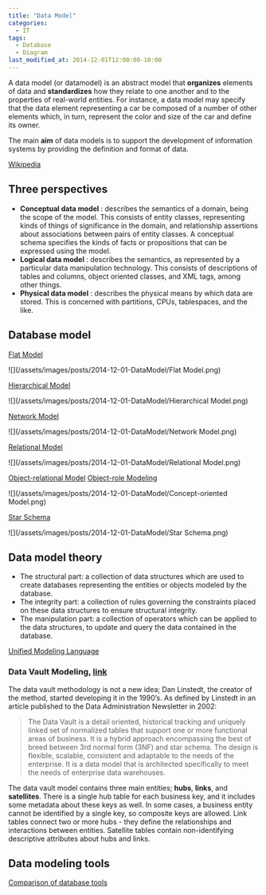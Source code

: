 ```yaml
---
title: "Data Model"
categories:
  - IT
tags:
  - Database
  - Diagram
last_modified_at: 2014-12-01T12:00:00-10:00
---
```


A data model (or datamodel) is an abstract model that **organizes** elements of data and **standardizes** how they relate to one another and to the properties of real-world entities. For instance, a data model may specify that the data element representing a car be composed of a number of other elements which, in turn, represent the color and size of the car and define its owner.

The main **aim** of data models is to support the development of information systems by providing the definition and format of data.

[Wikipedia](https://en.wikipedia.org/wiki/Data_model)

## Three perspectives

- **Conceptual data model** : describes the semantics of a domain, being the scope of the model. This consists of entity classes, representing kinds of things of significance in the domain, and relationship assertions about associations between pairs of entity classes. A conceptual schema specifies the kinds of facts or propositions that can be expressed using the model.
- **Logical data model** : describes the semantics, as represented by a particular data manipulation technology. This consists of descriptions of tables and columns, object oriented classes, and XML tags, among other things.
- **Physical data model** : describes the physical means by which data are stored. This is concerned with partitions, CPUs, tablespaces, and the like.

## Database model

[Flat Model](https://en.wikipedia.org/wiki/Flat-file_database)

![](/assets/images/posts/2014-12-01-DataModel/Flat Model.png)

[Hierarchical Model](https://en.wikipedia.org/wiki/Hierarchical_database_model)

![](/assets/images/posts/2014-12-01-DataModel/Hierarchical Model.png)

[Network Model](https://en.wikipedia.org/wiki/Network_model)

![](/assets/images/posts/2014-12-01-DataModel/Network Model.png)

[Relational Model](https://en.wikipedia.org/wiki/Relational_model)

![](/assets/images/posts/2014-12-01-DataModel/Relational Model.png)

[Object-relational Model](https://en.wikipedia.org/wiki/Object-relational_database)
[Object-role Modeling](https://en.wikipedia.org/wiki/Object-role_modeling)

![](/assets/images/posts/2014-12-01-DataModel/Concept-oriented Model.png)

[Star Schema](https://en.wikipedia.org/wiki/Star_schema)

![](/assets/images/posts/2014-12-01-DataModel/Star Schema.png)

## Data model theory

- The structural part: a collection of data structures which are used to create databases representing the entities or objects modeled by the database.
- The integrity part: a collection of rules governing the constraints placed on these data structures to ensure structural integrity.
- The manipulation part: a collection of operators which can be applied to the data structures, to update and query the data contained in the database.

[Unified Modeling Language](https://en.wikipedia.org/wiki/Unified_Modeling_Language)

### Data Vault Modeling, [link](https://medium.com/rv-data/overhauling-our-data-warehouse-with-data-vault-403fe163271d)

The data vault methodology is not a new idea; Dan Linstedt, the creator of the method, started developing it in the 1990’s. As defined by Linstedt in an article published to the Data Administration Newsletter in 2002:

> The Data Vault is a detail oriented, historical tracking and uniquely linked set of normalized tables that support one or more functional areas of business. It is a hybrid approach encompassing the best of breed between 3rd normal form (3NF) and star schema. The design is flexible, scalable, consistent and adaptable to the needs of the enterprise. It is a data model that is architected specifically to meet the needs of enterprise data warehouses.

The data vault model contains three main entities; **hubs**, **links**, and **satellites**. There is a single hub table for each business key, and it includes some metadata about these keys as well. In some cases, a business entity cannot be identified by a single key, so composite keys are allowed. Link tables connect two or more hubs - they define the relationships and interactions between entities. Satellite tables contain non-identifying descriptive attributes about hubs and links.

## Data modeling tools

[Comparison of database tools](https://en.wikipedia.org/wiki/Comparison_of_database_tools)

